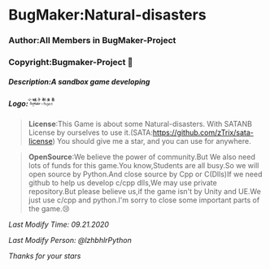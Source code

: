 # BugMaker:Natural-disasters

### Author:All Members in BugMaker-Project

### Copyright:Bugmaker-Project :bug:

##### Description:A sandbox game developing

##### Logo:<img src=".\Resources\LogoResource\BugMaker.png" style="zoom:5%;" />

>**License**:This Game is about some Natural-disasters.   With SATANB License by ourselves to use it.(SATA:https://github.com/zTrix/sata-license) You should give me a star, and you can use for anywhere. 

>**OpenSource**:We believe the power of community.But We also need lots of funds for this game.You know,Students are all busy.So we will open source by Python.And close source by Cpp or C(Dlls)If we need github to help us develop c/cpp dlls,We may use private repository.But please believe us,if the game isn't by Unity and UE.We just use c/cpp and python.I'm sorry to close some important parts of the game.:cry:

*Last Modify Time: 09.21.2020*

*Last Modify Person: @lzhbhlrPython*

*Thanks for your stars*
